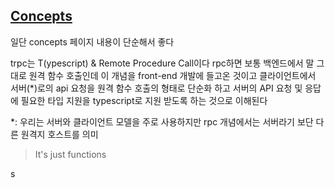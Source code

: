 ## [Concepts](https://trpc.io/docs/concepts)

일단 concepts 페이지 내용이 단순해서 좋다

trpc는 T(ypescript) & Remote Procedure Call이다
rpc하면 보통 백엔드에서 말 그대로 원격 함수 호출인데 이 개념을 front-end 개발에 들고온 것이고 클라이언트에서 서버(\*)로의 api 요청을 원격 함수 호출의 형태로 단순화 하고 서버의 API 요청 및 응답에 필요한 타입 지원을 typescript로 지원 받도록 하는 것으로 이해된다

\*: 우리는 서버와 클라이언트 모델을 주로 사용하지만 rpc 개념에서는 서버라기 보단 다른 원격지 호스트를 의미

> It's just functions

s

